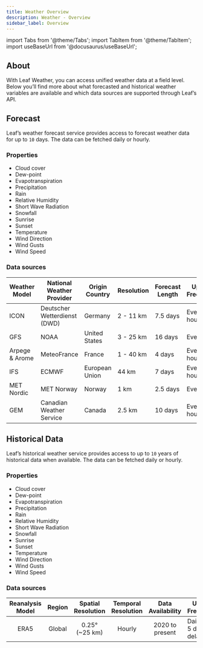 ```yaml
---
title: Weather Overview
description: Weather - Overview
sidebar_label: Overview
---
```


import Tabs from '@theme/Tabs';
import TabItem from '@theme/TabItem';
import useBaseUrl from '@docusaurus/useBaseUrl';

## About

With Leaf Weather, you can access unified weather data at a field level. Below you’ll find more about what forecasted 
and historical weather variables are available and which data sources are supported through Leaf’s API.

## Forecast

Leaf’s weather forecast service provides access to forecast weather data for up to `10` days. The data can be fetched daily or hourly.

### Properties

- Cloud cover
- Dew-point
- Evapotranspiration
- Precipitation
- Rain
- Relative Humidity
- Short Wave Radiation
- Snowfall
- Sunrise
- Sunset
- Temperature
- Wind Direction
- Wind Gusts
- Wind Speed


### Data sources
| Weather Model  | National Weather Provider    | Origin Country | Resolution | Forecast Length | Update Frequency |
|----------------|------------------------------|----------------|------------|-----------------|------------------|
| ICON           | Deutscher Wetterdienst (DWD) | Germany        | 2 - 11 km  | 7.5 days        | Every 3 hours    |
| GFS            | NOAA                         | United States  | 3 - 25 km  | 16 days         | Every hour       |
| Arpege & Arome | MeteoFrance                  | France         | 1 - 40 km  | 4 days          | Every 6 hours    |
| IFS            | ECMWF                        | European Union | 44 km      | 7 days          | Every 6 hours    |
| MET Nordic     | MET Norway                   | Norway         | 1 km       | 2.5 days        | Every hour       |
| GEM            | Canadian Weather Service     | Canada         | 2.5 km     | 10 days         | Every 6 hours    |


## Historical Data

Leaf’s historical weather service provides access to up to `10` years of historical data when available. The data can 
be fetched daily or hourly.

### Properties

- Cloud cover
- Dew-point
- Evapotranspiration
- Precipitation
- Rain
- Relative Humidity
- Short Wave Radiation
- Snowfall
- Sunrise
- Sunset
- Temperature
- Wind Direction
- Wind Gusts
- Wind Speed

### Data sources
| Reanalysis Model |    Region     | Spatial Resolution | Temporal Resolution | Data Availability | Update Frequency        |
|:----------------:|:-------------:|:------------------:|:-------------------:|:-----------------:|-------------------------|
|      ERA5        |    Global     |   0.25° (~25 km)   |       Hourly        |  2020 to present  | Daily with 5 days delay |
